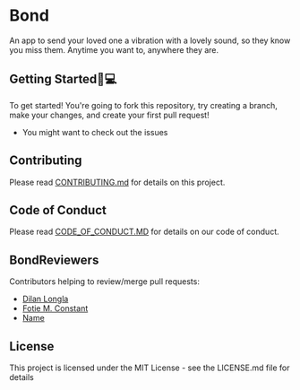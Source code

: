 # Bond
An app to send your loved one a vibration with a lovely sound, so they know you miss them. Anytime you want to, anywhere they are.

## Getting Started🚀💻
To get started! You're going to fork this repository, try creating a branch, make your changes, and create your first pull request!

* You might want to check out the issues


## Contributing
Please read [CONTRIBUTING.md](https://github.com/FotieMConstant/bond/blob/main/CONTRIBUTING.md) for details on this project.

## Code of Conduct
Please read [CODE_OF_CONDUCT.MD](https://github.com/FotieMConstant/bond/blob/main/CODE_OF_CONDUCT.md) for details on our code of conduct.

## BondReviewers
Contributors helping to review/merge pull requests:

* [Dilan Longla](https://github.com/dilanlongla) 
* [Fotie M. Constant](https://github.com/FotieMConstant)
* [Name](Link)

## License
This project is licensed under the MIT License - see the LICENSE.md file for details

<!-- ## Project setup
```
npm install
```

### Compiles and hot-reloads for development
```
npm run serve
```

### Compiles and minifies for production
```
npm run build
```

### Lints and fixes files
```
npm run lint
```
See [Configuration Reference](https://cli.vuejs.org/config/).
 -->
